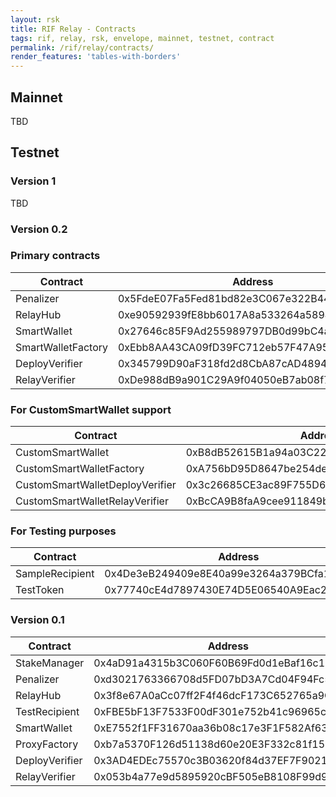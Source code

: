 ```yaml
---
layout: rsk
title: RIF Relay - Contracts
tags: rif, relay, rsk, envelope, mainnet, testnet, contract
permalink: /rif/relay/contracts/
render_features: 'tables-with-borders'
---
```


## Mainnet

TBD

## Testnet

### Version 1

TBD

### Version 0.2

### Primary contracts

| Contract           | Address                                    |
|--------------------|--------------------------------------------|
| Penalizer          | 0x5FdeE07Fa5Fed81bd82e3C067e322B44589362d9 |
| RelayHub           | 0xe90592939fE8bb6017A8a533264a5894B41aF7d5 |
| SmartWallet        | 0x27646c85F9Ad255989797DB0d99bC4a9DF2EdA68 |
| SmartWalletFactory | 0xEbb8AA43CA09fD39FC712eb57F47A9534F251996 |
| DeployVerifier     | 0x345799D90aF318fd2d8CbA87cAD4894feF2f3518 |
| RelayVerifier      | 0xDe988dB9a901C29A9f04050eB7ab08f71868a8fc |

### For CustomSmartWallet support

| Contract                        | Address                                    |
|---------------------------------|--------------------------------------------|
| CustomSmartWallet               | 0xB8dB52615B1a94a03C2251fD417cA4d945484530 |
| CustomSmartWalletFactory        | 0xA756bD95D8647be254de40B842297c945D8bB9a5 |
| CustomSmartWalletDeployVerifier | 0x3c26685CE3ac89F755D68A81175655b4bBE54AE0 |
| CustomSmartWalletRelayVerifier  | 0xBcCA9B8faA9cee911849bFF83B869d230f83f945 |

### For Testing purposes

| Contract          | Address                                    |
|-------------------|--------------------------------------------|
| SampleRecipient   | 0x4De3eB249409e8E40a99e3264a379BCfa10634F5 |
| TestToken         | 0x77740cE4d7897430E74D5E06540A9Eac2C2Dee70 |

### Version 0.1

| Contract       | Address                                    |
|----------------|--------------------------------------------|
| StakeManager   | 0x4aD91a4315b3C060F60B69Fd0d1eBaf16c14148D |
| Penalizer      | 0xd3021763366708d5FD07bD3A7Cd04F94Fc5e1726 |
| RelayHub       | 0x3f8e67A0aCc07ff2F4f46dcF173C652765a9CA6C |
| TestRecipient  | 0xFBE5bF13F7533F00dF301e752b41c96965c10Bfa |
| SmartWallet    | 0xE7552f1FF31670aa36b08c17e3F1F582Af6302d1 |
| ProxyFactory   | 0xb7a5370F126d51138d60e20E3F332c81f1507Ce2 |
| DeployVerifier | 0x3AD4EDEc75570c3B03620f84d37EF7F9021665bC |
| RelayVerifier  | 0x053b4a77e9d5895920cBF505eB8108F99d929395 |

